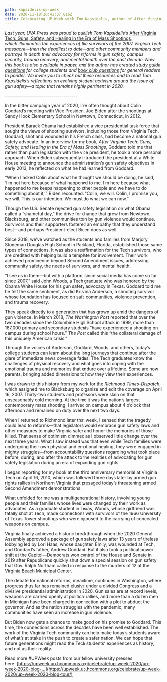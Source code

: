 ```yaml
---
path: kapsidelis-up-week
date: 2020-11-18T20:41:37.816Z
title: Celebrating UP Week with Tom Kapsidelis, author of After Virginia Tech
---
```

*Last year, UVA Press was proud to publish Tom Kapsidelis’s* [After Virginia Tech: Guns, Safety, and Healing in the Era of Mass Shootings](https://www.upress.virginia.edu/title/5226)*, which illuminates the experiences of the survivors of the 2007 Virginia Tech massacre—then the deadliest to date—and other community members and portrays in depth their advocacy for reforms in gun safety, campus security, trauma recovery, and mental health over the past decade. Now this book is also available in paper, and the author has created [study guide questions](https://www.upress.virginia.edu/sites/default/files/BookChapters/Kapsidelis_AVaT_Study_Guide_Questions.pdf) for college students and [book club questions](https://www.upress.virginia.edu/sites/default/files/BookChapters/Kapsidelis_AVaT_Book_Club_Questions.pdf) for general readers to ponder. We invite you to check out these resources and to read Tom Kapsidelis’s reflections on evolving student activism around the issue of gun safety—a topic that remains highly pertinent in 2020.*

\------------------------------------

In the bitter campaign year of 2020, I’ve often thought about Colin Goddard’s meeting with Vice President Joe Biden after the shootings at Sandy Hook Elementary School in Newtown, Connecticut, in 2012.

President Barack Obama had established a vice presidential task force that sought the views of shooting survivors, including those from Virginia Tech. Goddard, shot and wounded in his French class, had become a national gun safety advocate. In an interview for my book, *After Virginia Tech: Guns, Safety, and Healing in the Era of Mass Shootings*, Goddard told me that rather than push legislation with the vice president, he took a more personal approach. When Biden subsequently introduced the president at a White House meeting to announce the administration’s gun safety objectives in early 2013, he reflected on what he had learned from Goddard.

“When I asked Colin about what he thought we should be doing, he said, ‘I’m not here because of what happened to me. I’m here because what happened to me keeps happening to other people and we have to do something about it,’” Biden recounted. “Colin, we will. Colin, I promise you, we will. This is our intention. We must do what we can now.”

Though the U.S. Senate rejected gun safety legislation on what Obama called a “shameful day,” the drive for change that grew from Newtown, Blacksburg, and other communities torn by gun violence would continue. Survivors and their supporters fostered an empathy that they understand best—and perhaps President-elect Biden does as well.

Since 2018, we’ve watched as the students and families from Marjory Stoneman Douglas High School in Parkland, Florida, established those same types of connections. It was also a reaffirmation for the Tech survivors, who are credited with helping build a template for involvement. Their work achieved prominence beyond Second Amendment issues, addressing community safety, the needs of survivors, and mental health.

“I see us in them—but with a platform, since social media has come so far since 2007,” said John Woods, a Tech graduate who was honored by the Obama White House for his gun safety advocacy in Texas. Goddard told me he felt the same sentiment, as did Kristina Anderson, a shooting survivor whose foundation has focused on safe communities, violence prevention, and trauma recovery.

They speak directly to a generation that has grown up amid the dangers of gun violence. In March 2018, *The Washington Post* reported that over the two decades since the Columbine High School attack in 1999, more than 187,000 primary and secondary students “have experienced a shooting on campus during school hours.” *The Post* called this “the collateral damage of this uniquely American crisis.”

Through the voices of Anderson, Goddard, Woods, and others, today’s college students can learn about the long journeys that continue after the glare of immediate news coverage fades. The Tech graduates know the challenges of physical recovery and what goes into coping with the emotional trauma and memories that endure over a lifetime. Some are now parents, bringing added dimensions to how they view their experiences.

I was drawn to this history from my work for the *Richmond Times-Dispatch*, which assigned me to Blacksburg to organize and edit the coverage on April 16, 2007. Thirty-two students and professors were slain on that unseasonably cold morning. At the time it was the nation’s largest contemporary mass shooting. I arrived on campus about 4 o’clock that afternoon and remained on duty over the next two days.

When I returned to Richmond later that week, I sensed that the tragedy could lead to reforms—that legislators would embrace gun safety laws and other measures to make Virginia safer and honor the memories of those killed. That sense of optimism dimmed as I observed little change over the next three years. What I saw instead was that even while Tech families were undergoing their own physical and emotional healing, they were engaged in mighty struggles—from accountability questions regarding what took place before, during, and after the attack to the realities of advocating for gun safety legislation during an era of expanding gun rights.

I began reporting for my book at the third anniversary memorial at Virginia Tech on April 16, 2010, which was followed three days later by armed gun rights rallies in Northern Virginia that presaged today’s threatening armed Second Amendment demonstrations.

What unfolded for me was a multigenerational history, involving young people and their families whose lives were changed by their work as advocates. As a graduate student in Texas, Woods, whose girlfriend was fatally shot at Tech, made connections with survivors of the 1966 University of Texas Tower shootings who were opposed to the carrying of concealed weapons on campus.

Virginia finally achieved a historic breakthrough when the 2020 General Assembly approved a package of gun safety laws after 13 years of tireless lobbying led by Lori Haas, whose daughter, Emily, was wounded at Tech, and Goddard’s father, Andrew Goddard. But it also took a political power shift at the Capitol—Democrats won control of the House and Senate in 2019 after Republicans quickly shut down a special session on gun safety that Gov. Ralph Northam called in response to the murders of 12 at the Virginia Beach Municipal Center.

The debate for national reforms, meantime, continues in Washington, where progress thus far has remained elusive under a divided Congress and a divisive presidential administration in 2020. Gun sales are at record levels, weapons are carried openly at political rallies, and more than a dozen men in Michigan have been charged in connection with a plot to abduct the governor. And as the nation struggles with the pandemic, many communities have seen an increase in gun violence.

But Biden now gets a chance to make good on his promise to Goddard. This time, the connections across the decades have been well established. The work of the Virginia Tech community can help make today’s students aware of what’s at stake in the push to create a safer nation. We can hope that future generations might read the Tech students’ experiences as history, and not as their reality.

Read more #UPWeek posts from our fellow university presses here: [https://upweek.up.hcommons.org/celebrate/up-week-2020/up-week-2020-blog-...](https://upweek.up.hcommons.org/celebrate/up-week-2020/up-week-2020-blog-tour/)